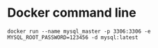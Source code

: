# Docker command line

```
docker run --name mysql_master -p 3306:3306 -e MYSQL_ROOT_PASSWORD=123456 -d mysql:latest
```
